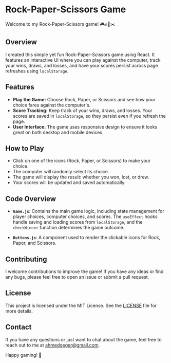 # Rock-Paper-Scissors Game

Welcome to my Rock-Paper-Scissors game! 🎮✊📄✂️

## Overview

I created this simple yet fun Rock-Paper-Scissors game using React. It features an interactive UI where you can play against the computer, track your wins, draws, and losses, and have your scores persist across page refreshes using `localStorage`.

## Features

- **Play the Game:** Choose Rock, Paper, or Scissors and see how your choice fares against the computer's.
- **Score Tracking:** Keep track of your wins, draws, and losses. Your scores are saved in `localStorage`, so they persist even if you refresh the page.
- **User Interface:** The game uses responsive design to ensure it looks great on both desktop and mobile devices.



## How to Play

- Click on one of the icons (Rock, Paper, or Scissors) to make your choice.
- The computer will randomly select its choice.
- The game will display the result: whether you won, lost, or drew.
- Your scores will be updated and saved automatically.

## Code Overview

- **`Game.js`**: Contains the main game logic, including state management for player choices, computer choices, and scores. The `useEffect` hooks handle saving and loading scores from `localStorage`, and the `checkWinner` function determines the game outcome.

- **`Buttons.js`**: A component used to render the clickable icons for Rock, Paper, and Scissors.

## Contributing

I welcome contributions to improve the game! If you have any ideas or find any bugs, please feel free to open an issue or submit a pull request.

## License

This project is licensed under the MIT License. See the [LICENSE](LICENSE) file for more details.

## Contact

If you have any questions or just want to chat about the game, feel free to reach out to me at [ahmedgeger@gmail.com](mailto:ahmedgeger@gmail.com).

Happy gaming! 🎉

